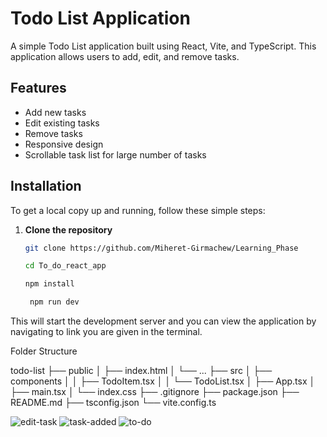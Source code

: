# Todo List Application

A simple Todo List application built using React, Vite, and TypeScript. This application allows users to add, edit, and remove tasks.

## Features
- Add new tasks
- Edit existing tasks
- Remove tasks
- Responsive design
- Scrollable task list for large number of tasks

## Installation
To get a local copy up and running, follow these simple steps:

1. **Clone the repository**
   
   ```bash
   git clone https://github.com/Miheret-Girmachew/Learning_Phase
   ```
   
    ```bash
   cd To_do_react_app
     ```
    
    ```bash
    npm install
    ```
    
   ```sh
    npm run dev
   ```
   
This will start the development server and you can view the application by navigating to link you are given in the terminal.


Folder Structure


   todo-list
├── public
│   ├── index.html
│   └── ...
├── src
│   ├── components
│   │   ├── TodoItem.tsx
│   │   └── TodoList.tsx
│   ├── App.tsx
│   ├── main.tsx
│   └── index.css
├── .gitignore
├── package.json
├── README.md
├── tsconfig.json
└── vite.config.ts

![edit-task](https://github.com/user-attachments/assets/bc7eb195-88dd-42e4-97fe-6b9efc2ed314)
![task-added](https://github.com/user-attachments/assets/21beb9ed-d7ce-4b15-8b4b-aeea2b006827)
![to-do](https://github.com/user-attachments/assets/96946b46-81f6-48b3-92f4-16d674c64bb7)




    
